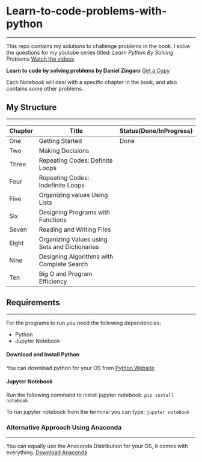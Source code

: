 # Learn-to-code-problems-with-python

---

This repo contains my solutions to challenge problems in the book. I solve the questions for my youtube series titled:
_Learn Python By Solving Problems_
[Watch the videos]()

**Learn to code by solving problems by Daniel Zingaro**
[Get a Copy](https://nostarch.com/learn-code-solving-problems)

Each Notebook will deal with a specific chapter in the book, and also contains some other problems.

## My Structure

---

| Chapter | Title                                         | Status(Done/InProgress) |
| ------- | --------------------------------------------- | ----------------------- |
| One     | Getting Started                               | Done                    |
| Two     | Making Decisions                              |                         |
| Three   | Repeating Codes: Definite Loops               |                         |
| Four    | Repeating Codes: Indefinite Loops             |                         |
| Five    | Organizing values Using Lists                 |                         |
| Six     | Designing Programs with Functions             |                         |
| Seven   | Reading and Writing Files                     |                         |
| Eight   | Organizing Values using Sets and Dictionaries |                         |
| Nine    | Designing Algorithms with Complete Search     |                         |
| Ten     | Big O and Program Efficiency                  |                         |

## Requirements

---

For the programs to run you need the following dependencies:

- Python
- Jupyter Notebook

#### Download and Install Python

You can download python for your OS from [Python Website](https://www.python.org/downloads/)

#### Jupyter Notebook

Run the following command to install jupyter notebook:
`pip install notebook`

To run jupyter notebook from the terminal you can type:
`jupyter notebook`

### Alternative Approach Using Anaconda

---

You can equally use the Anaconda Distribution for your OS, it comes with everything.
[Download Anaconda](https://www.anaconda.com/products/distribution)

